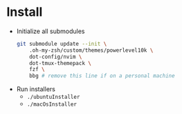 # Install

- Initialize all submodules
    ```sh
    git submodule update --init \
        .oh-my-zsh/custom/themes/powerlevel10k \
        dot-config/nvim \
        dot-tmux-themepack \
        fzf \
        bbg # remove this line if on a personal machine
    ```
- Run installers
    - `./ubuntuInstaller`
    - `./macOsInstaller`
